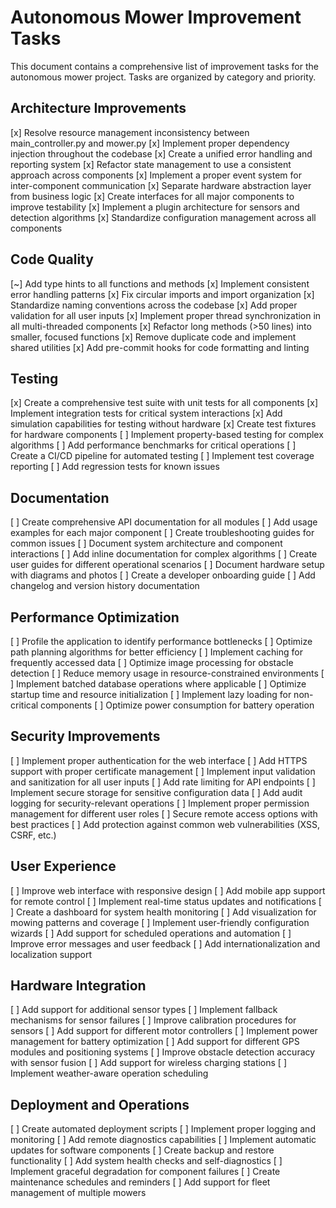 # Autonomous Mower Improvement Tasks

This document contains a comprehensive list of improvement tasks for the autonomous mower project. Tasks are organized by category and priority.

## Architecture Improvements

[x] Resolve resource management inconsistency between main_controller.py and mower.py
[x] Implement proper dependency injection throughout the codebase
[x] Create a unified error handling and reporting system
[x] Refactor state management to use a consistent approach across components
[x] Implement a proper event system for inter-component communication
[x] Separate hardware abstraction layer from business logic
[x] Create interfaces for all major components to improve testability
[x] Implement a plugin architecture for sensors and detection algorithms
[x] Standardize configuration management across all components

## Code Quality

[~] Add type hints to all functions and methods
[x] Implement consistent error handling patterns
[x] Fix circular imports and import organization
[x] Standardize naming conventions across the codebase
[x] Add proper validation for all user inputs
[x] Implement proper thread synchronization in all multi-threaded components
[x] Refactor long methods (>50 lines) into smaller, focused functions
[x] Remove duplicate code and implement shared utilities
[x] Add pre-commit hooks for code formatting and linting

## Testing

[x] Create a comprehensive test suite with unit tests for all components
[x] Implement integration tests for critical system interactions
[x] Add simulation capabilities for testing without hardware
[x] Create test fixtures for hardware components
[ ] Implement property-based testing for complex algorithms
[ ] Add performance benchmarks for critical operations
[ ] Create a CI/CD pipeline for automated testing
[ ] Implement test coverage reporting
[ ] Add regression tests for known issues

## Documentation

[ ] Create comprehensive API documentation for all modules
[ ] Add usage examples for each major component
[ ] Create troubleshooting guides for common issues
[ ] Document system architecture and component interactions
[ ] Add inline documentation for complex algorithms
[ ] Create user guides for different operational scenarios
[ ] Document hardware setup with diagrams and photos
[ ] Create a developer onboarding guide
[ ] Add changelog and version history documentation

## Performance Optimization

[ ] Profile the application to identify performance bottlenecks
[ ] Optimize path planning algorithms for better efficiency
[ ] Implement caching for frequently accessed data
[ ] Optimize image processing for obstacle detection
[ ] Reduce memory usage in resource-constrained environments
[ ] Implement batched database operations where applicable
[ ] Optimize startup time and resource initialization
[ ] Implement lazy loading for non-critical components
[ ] Optimize power consumption for battery operation

## Security Improvements

[ ] Implement proper authentication for the web interface
[ ] Add HTTPS support with proper certificate management
[ ] Implement input validation and sanitization for all user inputs
[ ] Add rate limiting for API endpoints
[ ] Implement secure storage for sensitive configuration data
[ ] Add audit logging for security-relevant operations
[ ] Implement proper permission management for different user roles
[ ] Secure remote access options with best practices
[ ] Add protection against common web vulnerabilities (XSS, CSRF, etc.)

## User Experience

[ ] Improve web interface with responsive design
[ ] Add mobile app support for remote control
[ ] Implement real-time status updates and notifications
[ ] Create a dashboard for system health monitoring
[ ] Add visualization for mowing patterns and coverage
[ ] Implement user-friendly configuration wizards
[ ] Add support for scheduled operations and automation
[ ] Improve error messages and user feedback
[ ] Add internationalization and localization support

## Hardware Integration

[ ] Add support for additional sensor types
[ ] Implement fallback mechanisms for sensor failures
[ ] Improve calibration procedures for sensors
[ ] Add support for different motor controllers
[ ] Implement power management for battery optimization
[ ] Add support for different GPS modules and positioning systems
[ ] Improve obstacle detection accuracy with sensor fusion
[ ] Add support for wireless charging stations
[ ] Implement weather-aware operation scheduling

## Deployment and Operations

[ ] Create automated deployment scripts
[ ] Implement proper logging and monitoring
[ ] Add remote diagnostics capabilities
[ ] Implement automatic updates for software components
[ ] Create backup and restore functionality
[ ] Add system health checks and self-diagnostics
[ ] Implement graceful degradation for component failures
[ ] Create maintenance schedules and reminders
[ ] Add support for fleet management of multiple mowers
